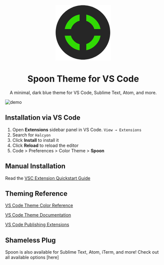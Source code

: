 <p align="center">
  <img alt="Spoon" src="https://github.com/ayanbag/spoon-vscode/blob/master/image/logo.png" width="180" />
</p>
<h1 align="center">
  Spoon Theme for VS Code
</h1>
<p align="center">
  A minimal, dark blue theme for VS Code, Sublime Text, Atom, and more.
</p>

![demo](https://raw.githubusercontent.com/ayanbag/spoon-vscode/master/images/demo.png)

## Installation via VS Code

1.  Open **Extensions** sidebar panel in VS Code. `View → Extensions`
2.  Search for `Halcyon`
3.  Click **Install** to install it
4.  Click **Reload** to reload the editor
5.  Code > Preferences > Color Theme > **Spoon**

## Manual Installation

Read the [VSC Extension Quickstart Guide](https://github.com/bchiang7/halcyon-vscode/blob/master/vsc-extension-quickstart.md)




## Theming Reference

[VS Code Theme Color Reference](https://code.visualstudio.com/docs/getstarted/theme-color-reference)

[VS Code Theme Documentation](https://code.visualstudio.com/docs/extensions/themes-snippets-colorizers)

[VS Code Publishing Extensions](https://code.visualstudio.com/docs/extensions/publish-extension)



## Shameless Plug

Spoon is also available for Sublime Text, Atom, iTerm, and more! Check out all available options [here]
